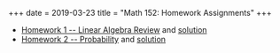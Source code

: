 +++
date = 2019-03-23
title = "Math 152: Homework Assignments"
+++

  * [Homework 1 -- Linear Algebra Review](https://www.thanghuynh.io/teaching/math152_spring19/Math152_HW1.pdf) and [solution](https://www.thanghuynh.io/teaching/math152_spring19/Math152_HW1_Solution.pdf)  
  * [Homework 2 -- Probability](https://www.thanghuynh.io/teaching/math152_spring19/Math152_HW2.pdf) and [solution](https://www.thanghuynh.io/teaching/math152_spring19/Math152_HW2_Solution.pdf)  
